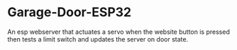 # Garage-Door-ESP32
An esp webserver that actuates a servo when the website button is pressed then tests a limit switch and updates the server on door state.
